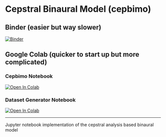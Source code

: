 # Cepstral Binaural Model (cepbimo)
## Binder (easier but way slower)
[![Binder](https://mybinder.org/badge_logo.svg)](https://mybinder.org/v2/gh/JerameyATyler/mybinder_environment/main?urlpath=git-pull%3Frepo%3Dhttps%253A%252F%252Fgithub.com%252FJerameyATyler%252Fcepbimo%26urlpath%3Dlab%252Ftree%252Fcepbimo%252Fcepbimo%252Fdataset.ipynb%26branch%3Dmain)
## Google Colab (quicker to start up but more complicated)
### Cepbimo Notebook
[![Open In Colab](https://colab.research.google.com/assets/colab-badge.svg)](https://colab.research.google.com/github/JerameyATyler/cepbimo/blob/main/cepbimo/cepbimo.ipynb)
### Dataset Generator Notebook
[![Open In Colab](https://colab.research.google.com/assets/colab-badge.svg)](https://colab.research.google.com/github/JerameyATyler/cepbimo/blob/main/cepbimo/dataset.ipynb)

***
Jupyter notebook implementation of the cepstral analysis based binaural model

